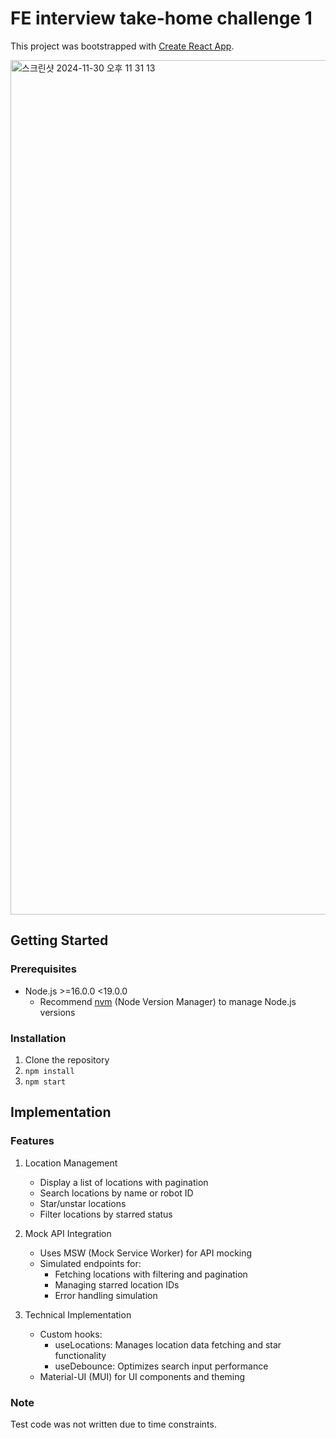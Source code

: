 # FE interview take-home challenge 1

This project was bootstrapped with [Create React App](https://github.com/facebook/create-react-app).

<img width="1367" alt="스크린샷 2024-11-30 오후 11 31 13" src="https://github.com/user-attachments/assets/9ecd3659-3b03-4241-887a-e6b3ce08d40e">

## Getting Started

### Prerequisites

- Node.js >=16.0.0 <19.0.0
  - Recommend [nvm](https://github.com/nvm-sh/nvm) (Node Version Manager) to manage Node.js versions

### Installation

1. Clone the repository
2. `npm install`
3. `npm start`

## Implementation

### Features

1. Location Management

   - Display a list of locations with pagination
   - Search locations by name or robot ID
   - Star/unstar locations
   - Filter locations by starred status

2. Mock API Integration

   - Uses MSW (Mock Service Worker) for API mocking
   - Simulated endpoints for:
     - Fetching locations with filtering and pagination
     - Managing starred location IDs
     - Error handling simulation

3. Technical Implementation

   - Custom hooks:
     - useLocations: Manages location data fetching and star functionality
     - useDebounce: Optimizes search input performance
   - Material-UI (MUI) for UI components and theming

### Note

Test code was not written due to time constraints.
